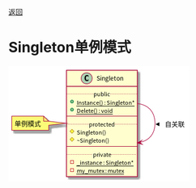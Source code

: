 [返回](../../README.md)

# Singleton单例模式

![UML](../../out/Creational_model/Singleton/Singleton/Singleton.png)